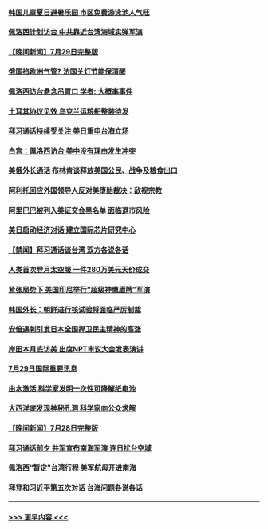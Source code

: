 #### [韩国儿童夏日避暑乐园 市区免费游泳池人气旺](../pages/prog202/a103490631.md?t=07301201) 
#### [佩洛西计划访台 中共靠近台湾海域实弹军演](../pages/prog202/a103490619.md?t=07301201) 
#### [【晚间新闻】7月29日完整版](../pages/prog202/a103490598.md?t=07301201) 
#### [俄国掐欧洲气管? 法国关灯节能保清醒](../pages/prog202/a103490529.md?t=07301201) 
#### [佩洛西访台悬念吊胃口 学者: 大概率事件](../pages/prog202/a103490534.md?t=07301201) 
#### [土耳其协议见效 乌克兰运粮船整装待发](../pages/prog202/a103490525.md?t=07301201) 
#### [拜习通话持续受关注 美日重申台海立场](../pages/prog202/a103490520.md?t=07301201) 
#### [白宫：佩洛西访台 美中没有理由发生冲突](../pages/prog202/a103490433.md?t=07301201) 
#### [美俄外长通话 布林肯谈释放美国公民、战争及粮食出口](../pages/prog202/a103490413.md?t=07301201) 
#### [阿利托回应外国领导人反对美堕胎裁决：敌视宗教](../pages/prog202/a103490422.md?t=07301201) 
#### [阿里巴巴被列入美证交会黑名单 面临退市风险](../pages/prog202/a103490355.md?t=07301201) 
#### [美日启动经济对话 建立国际芯片研究中心](../pages/prog202/a103490275.md?t=07301201) 
#### [【禁闻】拜习通话谈台湾 双方各说各话](../pages/prog202/a103490237.md?t=07301201) 
#### [人类首次登月太空服 一件280万美元天价成交](../pages/prog202/a103490256.md?t=07301201) 
#### [紧张局势下 美国印尼举行“超级神鹰盾牌”军演](../pages/prog202/a103490178.md?t=07301201) 
#### [韩国外长：朝鲜进行核试验将面临严厉制裁](../pages/prog202/a103490099.md?t=07301201) 
#### [安倍遇刺引发日本全国捍卫民主精神的高涨](../pages/prog202/a103490097.md?t=07301201) 
#### [岸田本月底访美 出席NPT审议大会发表演讲](../pages/prog202/a103490138.md?t=07301201) 
#### [7月29日国际重要讯息](../pages/prog202/a103490091.md?t=07301201) 
#### [由水激活 科学家发明一次性可降解纸电池](../pages/prog202/a103490047.md?t=07301201) 
#### [大西洋底发现神秘孔洞 科学家向公众求解](../pages/prog202/a103490033.md?t=07301201) 
#### [【晚间新闻】7月28日完整版](../pages/prog202/a103489823.md?t=07301201) 
#### [拜习通话前夕 共军宣布南海军演 连日扰台空域](../pages/prog202/a103489870.md?t=07301201) 
#### [佩洛西“暂定”台湾行程 美军航母开进南海](../pages/prog202/a103489795.md?t=07301201) 
#### [拜登和习近平第五次对话 台海问题各说各话](../pages/prog202/a103489730.md?t=07301201) 

----
#### [ >>> 更早内容 <<< ](../indexes/prog202-earlier.md)
